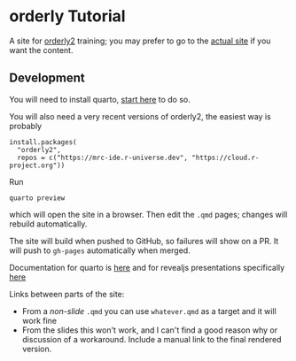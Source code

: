 # orderly Tutorial

A site for [orderly2](https://mrc-ide.github.io/orderly2) training; you may prefer to go to the [actual site](https://mrc-ide.github.io/orderly-tutorial/) if you want the content.

## Development

You will need to install quarto, [start here](https://quarto.org/docs/get-started/) to do so.

You will also need a very recent versions of orderly2, the easiest way is probably

```
install.packages(
  "orderly2",
  repos = c("https://mrc-ide.r-universe.dev", "https://cloud.r-project.org"))
```

Run

```
quarto preview
```

which will open the site in a browser.  Then edit the `.qmd` pages; changes will rebuild automatically.

The site will build when pushed to GitHub, so failures will show on a PR.  It will push to `gh-pages` automatically when merged.

Documentation for quarto is [here](https://quarto.org/docs/guide/) and for revealjs presentations specifically [here](https://quarto.org/docs/presentations/revealjs/)

Links between parts of the site:

* From a *non-slide* `.qmd` you can use `whatever.qmd` as a target and it will work fine
* From the slides this won't work, and I can't find a good reason why or discussion of a workaround. Include a manual link to the final rendered version.
